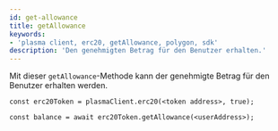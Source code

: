 ```yaml
---
id: get-allowance
title: getAllowance
keywords:
- 'plasma client, erc20, getAllowance, polygon, sdk'
description: 'Den genehmigten Betrag für den Benutzer erhalten.'
---
```


Mit dieser `getAllowance`-Methode kann der genehmigte Betrag für den Benutzer erhalten werden.

```
const erc20Token = plasmaClient.erc20(<token address>, true);

const balance = await erc20Token.getAllowance(<userAddress>);
```

